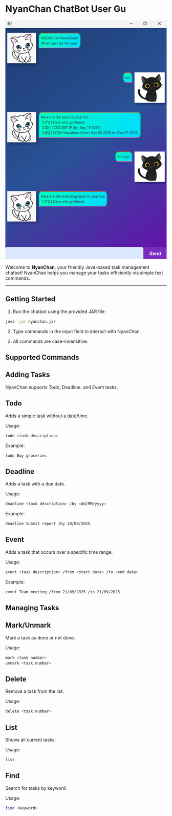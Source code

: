 # NyanChan ChatBot User Gu

![NyanChan Screenshot](Ui.png)

Welcome to **NyanChan**, your friendly Java-based task management chatbot! NyanChan helps you manage your tasks efficiently via simple text commands.

---

## Getting Started

1. Run the chatbot using the provided JAR file:

```bash
java -jar nyanchan.jar
```
2. Type commands in the input field to interact with NyanChan.

3. All commands are case-insensitive.

## Supported Commands
## Adding Tasks

NyanChan supports Todo, Deadline, and Event tasks.

## Todo

Adds a simple task without a date/time.

Usage:
```bash
todo <task description>
```

Example:
```bash
todo Buy groceries
```

## Deadline

Adds a task with a due date.

Usage:
```bash
deadline <task description> /by <dd/MM/yyyy>
```

Example:
```bash
deadline Submit report /by 20/09/2025
```

## Event

Adds a task that occurs over a specific time range.

Usage:
```bash
event <task description> /from <start date> /to <end date>
```

Example:
```bash
event Team meeting /from 21/09/2025 /to 21/09/2025
```

## Managing Tasks

## Mark/Unmark
Mark a task as done or not done.

Usage:
```bash
mark <task number>
unmark <task number>
```

## Delete
Remove a task from the list.

Usage:
```bash
delete <task number>
```

## List
Shows all current tasks.

Usage:
```bash
list
```

## Find
Search for tasks by keyword.

Usage:
```bash
find <keyword>
```